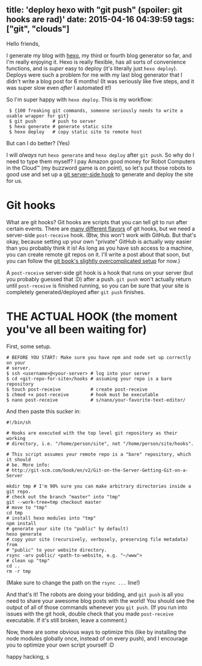 title: 'deploy hexo with "git push" (spoiler: git hooks are rad)'
date: 2015-04-16 04:39:59
tags: ["git", "clouds"]
---

Hello friends,

I generate my blog with [hexo](http://hexo.io/), my third or fourth blog generator so far, and I'm really enjoying it. Hexo is really flexible, has all sorts of convenience functions, and is *super* easy to deploy (it's literally just `hexo deploy`). Deploys were such a problem for me with my last blog generator that I didn't write a blog post for 6 months! (It was seriously like five steps, and it was super slow even *after* I automated it!)

So I'm super happy with `hexo deploy`. This is my workflow:

```
 $ {100 freaking git commands, someone seriously needs to write a usable wrapper for git}
 $ git push      # push to server
 $ hexo generate # generate static site
 $ hexo deploy   # copy static site to remote host
```

But can I do better? (Yes)

I will *always* run `hexo generate` and `hexo deploy` after `git push`. So why do I need to type them myself? I pay Amazon good money for Robot Computers in the Cloud™ (my buzzword game is on point), so let's put those robots to good use and set up a [git server-side hook](http://git-scm.com/book/en/v2/Customizing-Git-Git-Hooks#Server-Side-Hooks) to generate and deploy the site for us.

# Git hooks

What are git hooks? Git hooks are scripts that you can tell git to run after certain events. There are [many different flavors](http://git-scm.com/book/en/v2/Customizing-Git-Git-Hooks) of git hooks, but we need a server-side `post-receive` hook. (Btw, this won't work with GitHub. But that's okay, because setting up your own "private" GitHub is actually *way* easier than you probably think it is! As long as you have ssh access to a machine, you can create remote git repos on it. I'll write a post about that soon, but you can follow the [git book's slightly overcomplicated setup](http://git-scm.com/book/en/v2/Git-on-the-Server-Getting-Git-on-a-Server#Putting-the-Bare-Repository-on-a-Server) for now.)

A `post-receive` server-side git hook is a hook that runs on your server (but you probably guessed that :D) after a push. `git push` won't actually return until `post-receive` is finished running, so you can be sure that your site is completely generated/deployed after `git push` finishes.

# THE ACTUAL HOOK (the moment you've all been waiting for)

First, some setup.

```
# BEFORE YOU START: Make sure you have npm and node set up correctly on your
# server.
$ ssh <username>@<your-server> # log into your server
$ cd <git-repo-for-site>/hooks # assuming your repo is a bare repository
$ touch post-receive           # create post-receive
$ chmod +x post-receive        # hook must be executable
$ nano post-receive            # s/nano/your-favorite-text-editor/
```

And then paste this sucker in:
```
#!/bin/sh

# Hooks are executed with the top level git repository as their working
# directory, i.e. "/home/person/site", not "/home/person/site/hooks".

# This script assumes your remote repo is a "bare" repository, which it should
# be. More info:
# http://git-scm.com/book/en/v2/Git-on-the-Server-Getting-Git-on-a-Server

mkdir tmp # I'm 90% sure you can make arbitrary directories inside a git repo.
# check out the branch "master" into "tmp"
git --work-tree=tmp checkout master
# move to "tmp"
cd tmp
# install hexo modules into "tmp"
npm install
# generate your site (to "public" by default)
hexo generate
# copy your site (recursively, verbosely, preserving file metadata) from
# "public" to your website directory.
rsync -arv public/ <path-to-website, e.g. "~/www">
# clean up "tmp"
cd ..
rm -r tmp
```

(Make sure to change the path on the `rsync ...` line!)

And that's it! The robots are doing your bidding, and `git push` is all you need to share your awesome blog posts with the world! You should see the output of all of those commands whenever you `git push`. (If you run into issues with the git hook, double check that you made `post-receive` executable. If it's still broken, leave a comment.)

Now, there are some obvious ways to optimize this (like by installing the node modules globally once, instead of on every push), and I encourage you to optimize your own script yourself :D

happy hacking,
s
